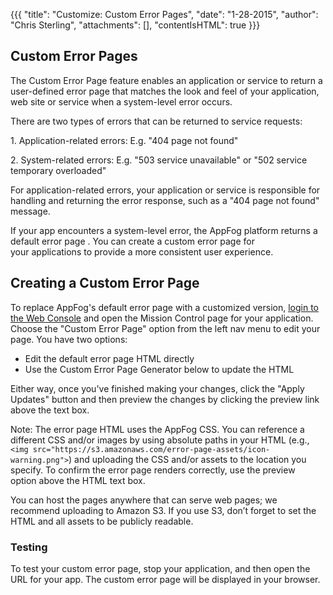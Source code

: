 {{{
  "title": "Customize: Custom Error Pages",
  "date": "1-28-2015",
  "author": "Chris Sterling",
  "attachments": [],
  "contentIsHTML": true
}}}

<h2 id="debugging">Custom Error Pages</h2>
<p>The Custom Error Page feature enables an application or service to return a user-defined error page that matches the look and feel of your application, web site or service when a system-level error occurs.</p>
<p>There are two types of errors that can be returned to service requests:</p>
<p>1. Application-related errors: E.g. "404 page not found"</p>
<p>2. System-related errors: E.g. "503 service unavailable" or "502 service temporary overloaded"</p>
<p>For application-related errors, your application or service is responsible for handling and returning the error response, such as a "404 page not found" message. </p>
<p>If your app encounters a system-level error, the AppFog platform returns a default error page . You can create a custom error page for your applications to provide a more consistent user experience.</p>
<h2 id="debugging">Creating a Custom Error Page</h2>
<p>To replace AppFog's default error page with a customized version, <a href="https://console.appfog.com/login">login to the Web Console</a> and open the Mission Control page for your application. Choose the "Custom Error Page" option from the left nav menu to edit your page. You have two options:</p>
<ul>
<li>Edit the default error page HTML directly</li>
<li>Use the Custom Error Page Generator below to update the HTML</li>
</ul>
<p>Either way, once you've finished making your changes, click the "Apply Updates" button and then preview the changes by clicking the preview link above the text box.</p>
<p>Note: The error page HTML uses the AppFog CSS. You can reference a different CSS and/or images by using absolute paths in your HTML (e.g., <code>&lt;img src="https://s3.amazonaws.com/error-page-assets/icon-warning.png"&gt;</code>) and uploading the CSS and/or assets to the location you specify. To confirm the error page renders correctly, use the preview option above the HTML text box.</p>
<p>You can host the pages anywhere that can serve web pages; we recommend uploading to Amazon S3. If you use S3, don’t forget to set the HTML and all assets to be publicly readable.</p>
<h3 id="testing">Testing</h3>
<p>To test your custom error page, stop your application, and then open the URL for your app. The custom error page will be displayed in your browser.</p>
